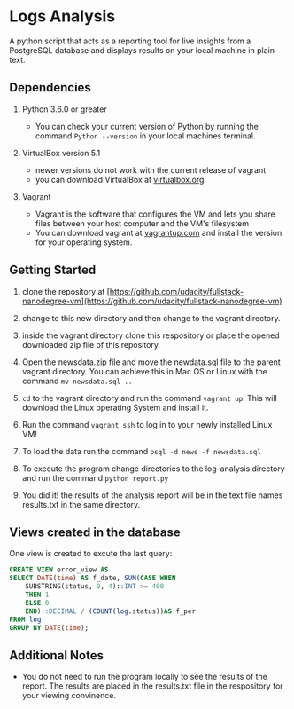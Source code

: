  # Logs Analysis
 A python script that acts as a reporting tool for live insights from a PostgreSQL database and 
 displays results on your local machine in plain text.

 ## Dependencies

 1. Python 3.6.0 or greater
    * You can check your current version of Python by running the command ```Python --version```
    in your local machines terminal.

2. VirtualBox version 5.1
    * newer versions do not work with the current release of vagrant
    * you can download VirtualBox at 
    [virtualbox.org](https://www.virtualbox.org)

3. Vagrant 
    * Vagrant is the software that configures the VM and lets you share files between your host computer and the VM's filesystem
    * You can download vagrant at [vagrantup.com](https://vagrantup.com) and install the version for your operating system.

## Getting Started

1. clone the repository at [https://github.com/udacity/fullstack-nanodegree-vm](https://github.com/udacity/fullstack-nanodegree-vm)

2. change to this new directory and then change to the vagrant directory.

3. inside the vagrant directory clone this respository or place the opened downloaded zip file of this repository.

4. Open the newsdata.zip file and move the newdata.sql file to the parent vagrant directory. You can achieve this in Mac OS or Linux with the command ```mv newsdata.sql ..```

5. ```cd``` to the vagrant directory and run the command ```vagrant up```. This will download the Linux operating System and install it.

6. Run the command ```vagrant ssh``` to log in to your newly installed Linux VM!

7. To load the data run the command ```psql -d news -f newsdata.sql```

8. To execute the program change directories to the log-analysis directory and run the command ```python report.py```

9. You did it! the results of the analysis report will be in the text file names results.txt in the same directory.

## Views created in the database
One view is created to excute the last query: 
``` sql
CREATE VIEW error_view AS
SELECT DATE(time) AS f_date, SUM(CASE WHEN
    SUBSTRING(status, 0, 4)::INT >= 400
    THEN 1
    ELSE 0
    END)::DECIMAL / (COUNT(log.status))AS f_per
FROM log
GROUP BY DATE(time);
```

## Additional Notes
* You do not need to run the program locally to see the results of the report. The results are placed in the results.txt file in the respository for your viewing convinence. 
